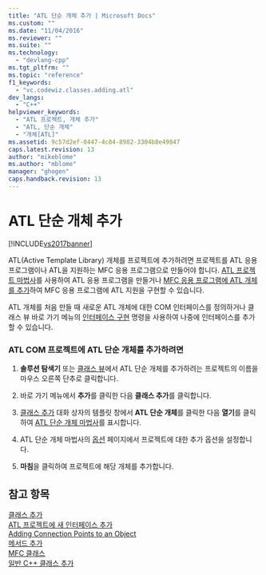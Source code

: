 ```yaml
---
title: "ATL 단순 개체 추가 | Microsoft Docs"
ms.custom: ""
ms.date: "11/04/2016"
ms.reviewer: ""
ms.suite: ""
ms.technology: 
  - "devlang-cpp"
ms.tgt_pltfrm: ""
ms.topic: "reference"
f1_keywords: 
  - "vc.codewiz.classes.adding.atl"
dev_langs: 
  - "C++"
helpviewer_keywords: 
  - "ATL 프로젝트, 개체 추가"
  - "ATL, 단순 개체"
  - "개체[ATL]"
ms.assetid: 9c57d2ef-0447-4c84-8982-3304b8e49847
caps.latest.revision: 13
author: "mikeblome"
ms.author: "mblome"
manager: "ghogen"
caps.handback.revision: 13
---
```

# ATL 단순 개체 추가
[!INCLUDE[vs2017banner](../../assembler/inline/includes/vs2017banner.md)]

ATL\(Active Template Library\) 개체를 프로젝트에 추가하려면 프로젝트를 ATL 응용 프로그램이나 ATL을 지원하는 MFC 응용 프로그램으로 만들어야 합니다.  [ATL 프로젝트 마법사](../../atl/reference/atl-project-wizard.md)를 사용하여 ATL 응용 프로그램을 만들거나 [MFC 응용 프로그램에 ATL 개체를 추가](../../mfc/reference/adding-atl-support-to-your-mfc-project.md)하여 MFC 응용 프로그램에 ATL 지원을 구현할 수 있습니다.  
  
 ATL 개체를 처음 만들 때 새로운 ATL 개체에 대한 COM 인터페이스를 정의하거나 클래스 뷰 바로 가기 메뉴의 [인터페이스 구현](../../ide/implement-interface-wizard.md) 명령을 사용하여 나중에 인터페이스를 추가할 수 있습니다.  
  
### ATL COM 프로젝트에 ATL 단순 개체를 추가하려면  
  
1.  **솔루션 탐색기** 또는 [클래스 뷰](http://msdn.microsoft.com/ko-kr/8d7430a9-3e33-454c-a9e1-a85e3d2db925)에서 ATL 단순 개체를 추가하려는 프로젝트의 이름을 마우스 오른쪽 단추로 클릭합니다.  
  
2.  바로 가기 메뉴에서 **추가**를 클릭한 다음 **클래스 추가**를 클릭합니다.  
  
3.  [클래스 추가](../../ide/add-class-dialog-box.md) 대화 상자의 템플릿 창에서 **ATL 단순 개체**를 클릭한 다음 **열기**를 클릭하여 [ATL 단순 개체 마법사](../../atl/reference/atl-simple-object-wizard.md)를 표시합니다.  
  
4.  ATL 단순 개체 마법사의 [옵션](../../atl/reference/options-atl-simple-object-wizard.md) 페이지에서 프로젝트에 대한 추가 옵션을 설정합니다.  
  
5.  **마침**을 클릭하여 프로젝트에 해당 개체를 추가합니다.  
  
## 참고 항목  
 [클래스 추가](../../ide/adding-a-class-visual-cpp.md)   
 [ATL 프로젝트에 새 인터페이스 추가](../../atl/reference/adding-a-new-interface-in-an-atl-project.md)   
 [Adding Connection Points to an Object](../../atl/adding-connection-points-to-an-object.md)   
 [메서드 추가](../../ide/adding-a-method-visual-cpp.md)   
 [MFC 클래스](../../mfc/reference/adding-an-mfc-class.md)   
 [일반 C\+\+ 클래스 추가](../../ide/adding-a-generic-cpp-class.md)